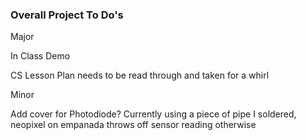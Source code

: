 ### Overall Project To Do's

Major

In Class Demo

CS Lesson Plan needs to be read through and taken for a whirl


Minor

Add cover for Photodiode? Currently using a piece of pipe I soldered, neopixel on empanada throws off sensor reading otherwise
